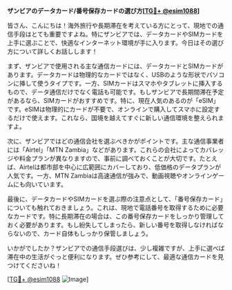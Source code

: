 **ザンビアのデータカード/番号保存カードの選び方[[TG💪+ @esim1088](https://t.me/s/esim1088)]**

皆さん、こんにちは！海外旅行や長期滞在を考えている方にとって、現地での通信手段はとても重要ですよね。特にザンビアでは、データカードやSIMカードを上手に選ぶことで、快適なインターネット環境が手に入ります。今日はその選び方について詳しくお話しします！

まず、ザンビアで使用される主な通信カードには、データカードとSIMカードがあります。データカードは物理的なカードではなく、USBのような形状でパソコンに挿して使うタイプです。一方、SIMカードはスマホやタブレットに挿入するもので、データ通信だけでなく電話も可能です。もしザンビアで長期間滞在予定があるなら、SIMカードがおすすめです。特に、現在人気のあるのが「eSIM」です。eSIMは物理的にカードが不要で、オンラインで購入してスマホに設定するだけで使えます。これなら、国境を越えてすぐに新しい通信環境を整えられますよ。

次に、ザンビアではどの通信会社を選ぶべきかがポイントです。主な通信事業者には「Airtel」「MTN Zambia」などがあります。これらの会社によってカバレッジや料金プランが異なりますので、事前に調べておくことが大切です。たとえば、Airtelは都市部を中心に広範囲にカバーしており、低価格のデータプランが人気です。一方、MTN Zambiaは高速通信が強みで、動画視聴やオンラインゲームにも向いています。

最後に、データカードやSIMカードを選ぶ際の注意点として、「番号保存カード」についても触れておきましょう。これは、現地で電話番号を取得するために必要なカードです。特に長期滞在の場合は、この番号保存カードをしっかり管理しておく必要があります。もし紛失してしまったら、新しい番号を取得しなければならないので、カード自体もしっかり保管しましょう。

いかがでしたか？ザンビアでの通信手段選びは、少し複雑ですが、上手に選べば滞在中の生活がぐっと便利になります。ぜひ参考にして、最適な通信カードを見つけてくださいね！

[[TG💪+ @esim1088](https://t.me/s/esim1088) ![Image](https://i.postimg.cc/Y0z9fWf4/image.png)]